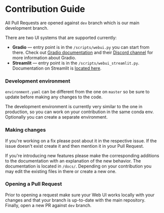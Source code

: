 # Contribution Guide

All Pull Requests are opened against `dev` branch which is our main development branch.

There are two UI systems that are supported currently:

* **Gradio** — entry point is in the `/scripts/webui.py` you can start from there. Check out [Gradio documentation](https://gradio.app/docs/) and their [Discord channel](https://discord.gg/Qs8AsnX7Jd) for more information about Gradio.
* **Streamlit** — entry point is in the `/scripts/webui_streamlit.py`. Documentation on Streamlit is [located here](https://docs.streamlit.io/).

### Development environment

`environment.yaml` can be different from the one on `master` so be sure to update before making any changes to the code.

The development environment is currently very similar to the one in production, so you can work on your contribution in the same conda env. Optionally you can create a separate environment.

### Making changes

If you're working on a fix please post about it in the respective issue. If the issue doesn't exist create it and then mention it in your Pull Request.

If you're introducing new features please make the corresponding additions to the documentation with an explanation of the new behavior. The documentation is located in `/docs/`. Depending on your contribution you may edit the existing files in there or create a new one.

### Opening a Pull Request

Prior to opening a request make sure your Web UI works locally with your changes and that your branch is up-to-date with the main repository. Finally, open a new PR against `dev` branch.
